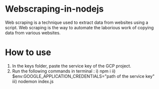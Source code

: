 # Webscraping-in-nodejs

Web scraping is a technique used to extract data from websites using a script. Web scraping is the way to automate the laborious work of copying data from various websites.

# How to use
1. In the keys folder, paste the service key of the GCP project.
2. Run the following commands in terminal :
    i) npm i
    ii) $env:GOOGLE_APPLICATION_CREDENTIALS="path of the service key"
    iii) nodemon index.js
